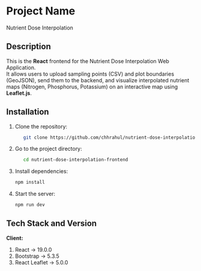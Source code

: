 
# Project Name

Nutrient Dose Interpolation

## Description

This is the **React** frontend for the Nutrient Dose Interpolation Web Application.  
It allows users to upload sampling points (CSV) and plot boundaries (GeoJSON), send them to the backend, and visualize interpolated nutrient maps (Nitrogen, Phosphorus, Potassium) on an interactive map using **Leaflet.js**.

## Installation

1. Clone the repository:

    ```bash
       git clone https://github.com/chhrahul/nutrient-dose-interpolation-frontend.git
    ```

2. Go to the project directory:

    ```bash
       cd nutrient-dose-interpolation-frontend
    ```

3. Install dependencies:

    ```bash
    npm install
    ```

4. Start the server:

    ```bash
    npm run dev
    ```

## Tech Stack and Version

**Client:**

1. React -> 19.0.0
2. Bootstrap -> 5.3.5
3. React Leaflet -> 5.0.0

